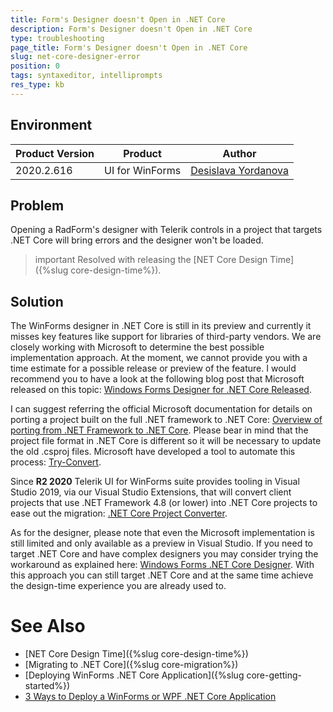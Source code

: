 ```yaml
---
title: Form's Designer doesn't Open in .NET Core   
description: Form's Designer doesn't Open in .NET Core 
type: troubleshooting
page_title: Form's Designer doesn't Open in .NET Core   
slug: net-core-designer-error
position: 0
tags: syntaxeditor, intelliprompts
res_type: kb
---
```


## Environment
 
|Product Version|Product|Author|
|----|----|----|
|2020.2.616|UI for WinForms|[Desislava Yordanova](https://www.telerik.com/blogs/author/desislava-yordanova)|
 
## Problem

Opening a RadForm's designer with Telerik controls in a project that targets .NET Core will bring errors and the designer won't be loaded.

>important Resolved with releasing the [NET Core Design Time]({%slug core-design-time%}).

## Solution

The WinForms designer in .NET Core is still in its preview and currently it misses key features like support for libraries of third-party vendors. We are closely working with Microsoft to determine the best possible implementation approach. At the moment, we cannot provide you with a time estimate for a possible release or preview of the feature. I would recommend you to have a look at the following blog post that Microsoft released on this topic: [Windows Forms Designer for .NET Core Released](https://devblogs.microsoft.com/dotnet/windows-forms-designer-for-net-core-released/?fbclid=IwAR2q7fHPZ4RgS8bZwQSnTPjWqpKPOpxzc3j5PmPA-U4qbpF9xk0Iet4h_NE). 

I can suggest referring the official Microsoft documentation for details on porting a project built on the full .NET framework to .NET Core: [Overview of porting from .NET Framework to .NET Core](https://docs.microsoft.com/en-us/dotnet/core/porting/). Please bear in mind that the project file format in .NET Core is different so it will be necessary to update the old .csproj files. Microsoft have developed a tool to automate this process: [Try-Convert](https://github.com/dotnet/try-convert).

Since **R2 2020** Telerik UI for WinForms suite provides tooling in Visual Studio 2019, via our Visual Studio Extensions, that will convert client projects that use .NET Framework 4.8 (or lower) into .NET Core projects to ease out the migration: [.NET Core Project Converter](https://docs.telerik.com/devtools/winforms/core/net-core-project-converter).
  
As for the designer, please note that even the Microsoft implementation is still limited and only available as a preview in Visual Studio. If you need to target .NET Core and have complex designers you may consider trying the workaround as explained here: [Windows Forms .NET Core Designer](https://github.com/dotnet/winforms/blob/master/docs/winforms-designer.md). With this approach you can still target .NET Core and at the same time achieve the design-time experience you are already used to. 

# See Also
* [NET Core Design Time]({%slug core-design-time%})
* [Migrating to .NET Core]({%slug core-migration%})
* [Deploying WinForms .NET Core Application]({%slug core-getting-started%})
* [3 Ways to Deploy a WinForms or WPF .NET Core Application](https://www.telerik.com/blogs/3-ways-to-deploy-a-winforms-or-wpf-net-core-application )  

